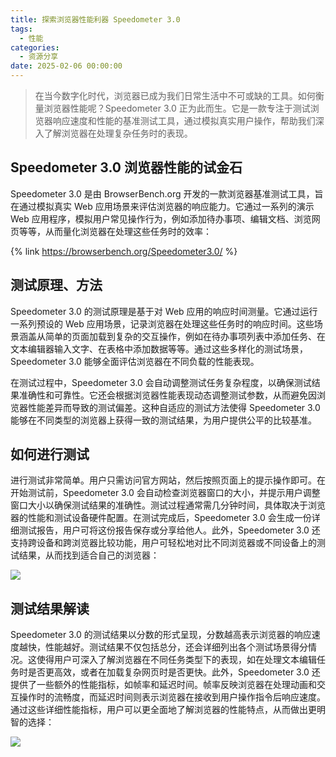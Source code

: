 ```yaml
---
title: 探索浏览器性能利器 Speedometer 3.0
tags:
  - 性能
categories:
  - 资源分享
date: 2025-02-06 00:00:00
---
```


> 在当今数字化时代，浏览器已成为我们日常生活中不可或缺的工具。如何衡量浏览器性能呢？Speedometer 3.0 正为此而生。它是一款专注于测试浏览器响应速度和性能的基准测试工具，通过模拟真实用户操作，帮助我们深入了解浏览器在处理复杂任务时的表现。

<!-- more -->

## Speedometer 3.0 浏览器性能的试金石

Speedometer 3.0 是由 BrowserBench.org 开发的一款浏览器基准测试工具，旨在通过模拟真实 Web 应用场景来评估浏览器的响应能力。它通过一系列的演示 Web 应用程序，模拟用户常见操作行为，例如添加待办事项、编辑文档、浏览网页等等，从而量化浏览器在处理这些任务时的效率：

{% link https://browserbench.org/Speedometer3.0/ %}

## 测试原理、方法

Speedometer 3.0 的测试原理是基于对 Web 应用的响应时间测量。它通过运行一系列预设的 Web 应用场景，记录浏览器在处理这些任务时的响应时间。这些场景涵盖从简单的页面加载到复杂的交互操作，例如在待办事项列表中添加任务、在文本编辑器输入文字、在表格中添加数据等等。通过这些多样化的测试场景，Speedometer 3.0 能够全面评估浏览器在不同负载的性能表现。

在测试过程中，Speedometer 3.0 会自动调整测试任务复杂程度，以确保测试结果准确性和可靠性。它还会根据浏览器性能表现动态调整测试参数，从而避免因浏览器性能差异而导致的测试偏差。这种自适应的测试方法使得 Speedometer 3.0 能够在不同类型的浏览器上获得一致的测试结果，为用户提供公平的比较基准。

## 如何进行测试

进行测试非常简单。用户只需访问官方网站，然后按照页面上的提示操作即可。在开始测试前，Speedometer 3.0 会自动检查浏览器窗口的大小，并提示用户调整窗口大小以确保测试结果的准确性。测试过程通常需几分钟时间，具体取决于浏览器的性能和测试设备硬件配置。在测试完成后，Speedometer 3.0 会生成一份详细测试报告，用户可将这份报告保存或分享给他人。此外，Speedometer 3.0 还支持跨设备和跨浏览器比较功能，用户可轻松地对比不同浏览器或不同设备上的测试结果，从而找到适合自己的浏览器：

![](https://cdn.dusays.com/2025/01/790-1.jpg)

## 测试结果解读

Speedometer 3.0 的测试结果以分数的形式呈现，分数越高表示浏览器的响应速度越快，性能越好。测试结果不仅包括总分，还会详细列出各个测试场景得分情况。这使得用户可深入了解浏览器在不同任务类型下的表现，如在处理文本编辑任务时是否更高效，或者在加载复杂网页时是否更快。此外，Speedometer 3.0 还提供了一些额外的性能指标，如帧率和延迟时间。帧率反映浏览器在处理动画和交互操作时的流畅度，而延迟时间则表示浏览器在接收到用户操作指令后响应速度。通过这些详细性能指标，用户可以更全面地了解浏览器的性能特点，从而做出更明智的选择：

![](https://cdn.dusays.com/2025/01/790-2.jpg)